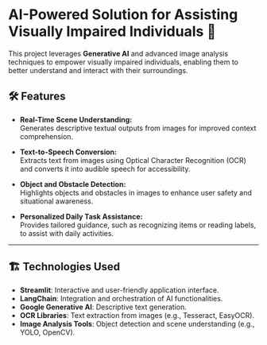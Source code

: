 # AI-Powered Solution for Assisting Visually Impaired Individuals 🌟  

This project leverages **Generative AI** and advanced image analysis techniques to empower visually impaired individuals, enabling them to better understand and interact with their surroundings.  

## 🛠 Features  
- **Real-Time Scene Understanding:**  
  Generates descriptive textual outputs from images for improved context comprehension.  

- **Text-to-Speech Conversion:**  
  Extracts text from images using Optical Character Recognition (OCR) and converts it into audible speech for accessibility.  

- **Object and Obstacle Detection:**  
  Highlights objects and obstacles in images to enhance user safety and situational awareness.  

- **Personalized Daily Task Assistance:**  
  Provides tailored guidance, such as recognizing items or reading labels, to assist with daily activities.  

---

## 🏗️ Technologies Used  
- **Streamlit**: Interactive and user-friendly application interface.  
- **LangChain**: Integration and orchestration of AI functionalities.  
- **Google Generative AI**: Descriptive text generation.  
- **OCR Libraries**: Text extraction from images (e.g., Tesseract, EasyOCR).  
- **Image Analysis Tools**: Object detection and scene understanding (e.g., YOLO, OpenCV).  


